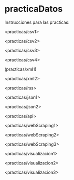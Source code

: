 # practicaDatos

Instrucciones para las practicas:

<practicas/csv1>

<practicas/csv2>

<practicas/csv3>

<practicas/csv4>

(practicas/xml1)

<practicas/xml2>

<practicas/rss>

<practicas/json1>

<practicas/json2>

<practicas/api>

<practicas/webScraping1>

<practicas/webScraping2>

<practicas/webScraping3>

<practicas/visualizacion1>

<practicas/visualizacion2>

<practicas/visualizacion3>
